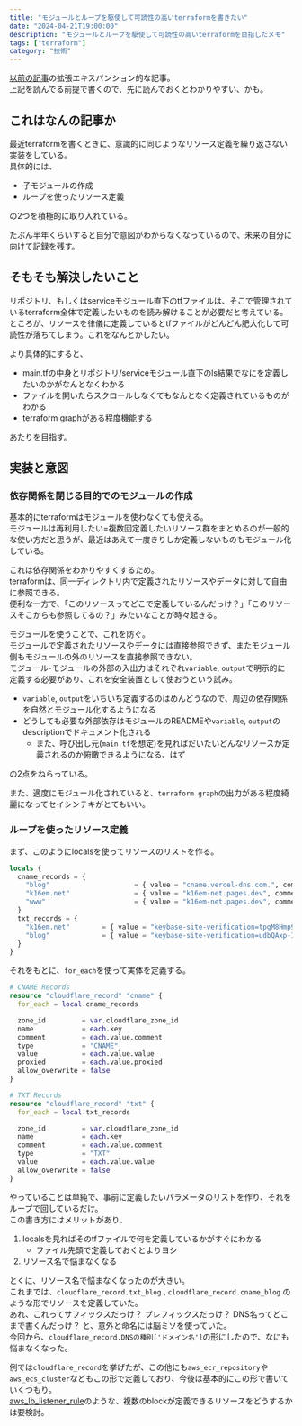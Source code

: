 ```yaml
---
title: "モジュールとループを駆使して可読性の高いterraformを書きたい"
date: "2024-04-21T19:00:00"
description: "モジュールとループを駆使して可読性の高いterraformを目指したメモ"
tags: ["terraform"]
category: "技術"
---
```


[以前の記事](/posts/qiita-terraform-directory-structure-with-multiple-envs)の拡張エキスパンション的な記事。  
上記を読んでる前提で書くので、先に読んでおくとわかりやすい、かも。  


## これはなんの記事か
最近terraformを書くときに、意識的に同じようなリソース定義を繰り返さない実装をしている。  
具体的には、

- 子モジュールの作成
- ループを使ったリソース定義

の2つを積極的に取り入れている。  

たぶん半年くらいすると自分で意図がわからなくなっているので、未来の自分に向けて記録を残す。  

## そもそも解決したいこと
リポジトリ、もしくはserviceモジュール直下のtfファイルは、そこで管理されているterraform全体で定義したいものを読み解けることが必要だと考えている。  
ところが、リソースを律儀に定義しているとtfファイルがどんどん肥大化して可読性が落ちてしまう。これをなんとかしたい。  

より具体的にすると、

- main.tfの中身とリポジトリ/serviceモジュール直下のls結果でなにを定義したいのかがなんとなくわかる
- ファイルを開いたらスクロールしなくてもなんとなく定義されているものがわかる
- terraform graphがある程度機能する

あたりを目指す。  

## 実装と意図
### 依存関係を閉じる目的でのモジュールの作成
基本的にterraformはモジュールを使わなくても使える。  
モジュールは再利用したい=複数回定義したいリソース群をまとめるのが一般的な使い方だと思うが、最近はあえて一度きりしか定義しないものもモジュール化している。  

これは依存関係をわかりやすくするため。  
terraformは、同一ディレクトリ内で定義されたリソースやデータに対して自由に参照できる。  
便利な一方で、「このリソースってどこで定義しているんだっけ？」「このリソースそこからも参照してるの？」みたいなことが時々起きる。  

モジュールを使うことで、これを防ぐ。  
モジュールで定義されたリソースやデータには直接参照できず、またモジュール側もモジュールの外のリソースを直接参照できない。  
モジュール-モジュールの外部の入出力はそれぞれ`variable`, `output`で明示的に定義する必要があり、これを安全装置として使おうという試み。  

- `variable`, `output`をいちいち定義するのはめんどうなので、周辺の依存関係を自然とモジュール化するようになる  
- どうしても必要な外部依存はモジュールのREADMEや`variable`, `output`のdescriptionでドキュメント化される
  - また、呼び出し元(`main.tf`を想定)を見ればだいたいどんなリソースが定義されるのか俯瞰できるようになる、はず

の2点をねらっている。  

また、適度にモジュール化されていると、`terraform graph`の出力がある程度綺麗になってセイシンテキがとてもいい。  

### ループを使ったリソース定義
まず、このようにlocalsを使ってリソースのリストを作る。

```terraform
locals {
  cname_records = {
    "blog"                     = { value = "cname.vercel-dns.com.", comment = "blog on Vercel", proxied = false }
    "k16em.net"                = { value = "k16em-net.pages.dev", comment = "LP on Cloudflare Pages / using CNAME flattening", proxied = true }
    "www"                      = { value = "k16em-net.pages.dev", comment = "LP on Cloudflare Pages", proxied = true }
  }
  txt_records = {
    "k16em.net"        = { value = "keybase-site-verification=tpgM8Hmp9bkePa9j-qMD7G_Hy1KoCkpEgPi_OQVqzW8", comment = "for keybase" }
    "blog"             = { value = "keybase-site-verification=udbQAxp-I1L3AHezcTnOAXhSPpq_CbLz1P9KCj9lkfo", comment = "for keybase" }
  }
}
```

それをもとに、`for_each`を使って実体を定義する。

```terraform
# CNAME Records
resource "cloudflare_record" "cname" {
  for_each = local.cname_records

  zone_id         = var.cloudflare_zone_id
  name            = each.key
  comment         = each.value.comment
  type            = "CNAME"
  value           = each.value.value
  proxied         = each.value.proxied
  allow_overwrite = false
}

# TXT Records
resource "cloudflare_record" "txt" {
  for_each = local.txt_records

  zone_id         = var.cloudflare_zone_id
  name            = each.key
  comment         = each.value.comment
  type            = "TXT"
  value           = each.value.value
  allow_overwrite = false
}
```

やっていることは単純で、事前に定義したいパラメータのリストを作り、それをループで回しているだけ。  
この書き方にはメリットがあり、

1. localsを見ればそのtfファイルで何を定義しているかがすぐにわかる
    - ファイル先頭で定義しておくとよりヨシ
1. リソース名で悩まなくなる

とくに、リソース名で悩まなくなったのが大きい。  
これまでは、`cloudflare_record.txt_blog` , `cloudflare_record.cname_blog` のような形でリソースを定義していた。  
あれ、これってサフィックスだっけ？ プレフィックスだっけ？ DNS名ってどこまで書くんだっけ？ と、意外と命名には脳ミソを使っていた。  
今回から、`cloudflare_record.DNSの種別['ドメイン名']`の形にしたので、なにも悩まなくなった。  

例では`cloudflare_record`を挙げたが、この他にも`aws_ecr_repository`や`aws_ecs_cluster`などもこの形で定義しており、今後は基本的にこの形で書いていくつもり。  
[aws_lb_listener_rule](https://registry.terraform.io/providers/hashicorp/aws/latest/docs/resources/lb_listener_rule)のような、複数のblockが定義できるリソースをどうするかは要検討。  

